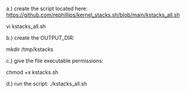 a.) create the script located here: https://github.com/rephillips/kernel_stacks.sh/blob/main/kstacks_all.sh

vi kstacks_all.sh

b.) create the OUTPUT_DIR:

mkdir /tmp/kstacks

c.) give the file executable permissions:

chmod +x kstacks.sh

d.) run the script: ./kstacks_all.sh
